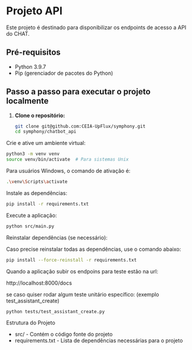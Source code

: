 # Projeto API

Este projeto é destinado para disponibilizar os endpoints de acesso a API do CHAT.

## Pré-requisitos

- Python 3.9.7
- Pip (gerenciador de pacotes do Python)

## Passo a passo para executar o projeto localmente

1. **Clone o repositório:**

   ```bash
   git clone git@github.com:CEIA-UpFlux/symphony.git
   cd symphony/chatbot_api
   ```
   
Crie e ative um ambiente virtual:

```bash
python3 -m venv venv
source venv/bin/activate  # Para sistemas Unix
```

Para usuários Windows, o comando de ativação é:

```bash
.\venv\Scripts\activate
```
Instale as dependências:

```bash
pip install -r requirements.txt
```
Execute a aplicação:

```bash
python src/main.py
```
Reinstalar dependências (se necessário):

Caso precise reinstalar todas as dependências, use o comando abaixo:

```bash
pip install --force-reinstall -r requirements.txt
```

Quando a aplicação subir os endpoins para teste estão na url:

http://localhost:8000/docs

se caso quiser rodar algum teste unitário específico: (exemplo test_assistant_create)

```bash
python tests/test_assistant_create.py
```

Estrutura do Projeto
- src/ - Contém o código fonte do projeto
- requirements.txt - Lista de dependências necessárias para o projeto
